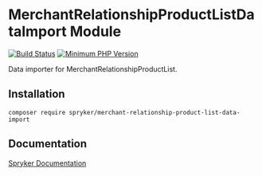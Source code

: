 # MerchantRelationshipProductListDataImport Module
[![Build Status](https://travis-ci.org/spryker/merchant-relationship-product-list-data-import.svg)](https://travis-ci.org/spryker/merchant-relationship-product-list-data-import)
[![Minimum PHP Version](https://img.shields.io/badge/php-%3E%3D%207.2-8892BF.svg)](https://php.net/)

Data importer for MerchantRelationshipProductList.

## Installation

```
composer require spryker/merchant-relationship-product-list-data-import
```

## Documentation

[Spryker Documentation](https://academy.spryker.com/developing_with_spryker/module_guide/modules.html)
